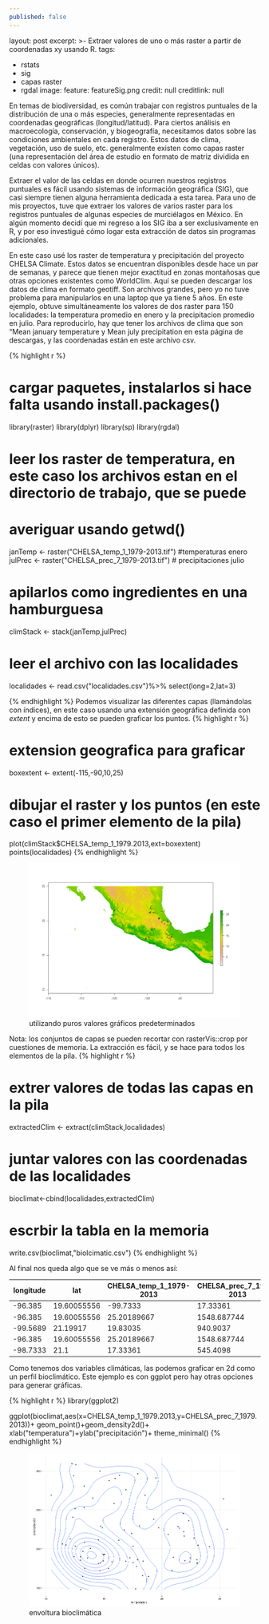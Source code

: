 ```yaml
---
published: false
---
```

layout: post
excerpt: >-
  Extraer valores de uno o más raster a partir de coordenadas xy usando R. 
tags:
  - rstats
  - sig
  - capas raster
  - rgdal
image:
  feature: featureSig.png
  credit: null
  creditlink: null


En temas de biodiversidad, es común trabajar con registros puntuales de la distribución de una o más especies, generalmente representadas en coordenadas geográficas (longitud/latitud). Para ciertos análisis en macroecología, conservación, y biogeografía, necesitamos datos sobre las condiciones ambientales en cada registro. Estos datos de clima, vegetación, uso de suelo, etc. generalmente existen como capas raster (una representación del área de estudio en formato de matriz dividida en celdas con valores únicos).

Extraer el valor de las celdas en donde ocurren nuestros registros puntuales es fácil usando sistemas de información geográfica (SIG), que casi siempre tienen alguna herramienta dedicada a esta tarea. Para uno de mis proyectos, tuve que extraer los valores de varios raster para los registros puntuales de algunas especies de murciélagos en México. En algún momento decidí que mi regreso a los SIG iba a ser exclusivamente en R, y por eso investigué cómo logar esta extracción de datos sin programas adicionales.   

En este caso usé los raster de temperatura y precipitación del proyecto CHELSA Climate. Estos datos se encuentran disponibles desde hace un par de semanas, y parece que tienen mejor exactitud en zonas montañosas que otras opciones existentes como WorldClim. Aquí se pueden descargar los datos de clima en formato geotiff. Son archivos grandes, pero yo no tuve problema para manipularlos en una laptop que ya tiene 5 años. 
En este ejemplo, obtuve simultáneamente los valores de dos raster para 150 localidades: la temperatura promedio en enero y la precipitacion promedio en julio. Para reproducirlo, hay que tener los archivos de clima que son “Mean january temperature y  Mean july precipitation en esta página de descargas, y las coordenadas están en este archivo csv. 

{% highlight r %}
# cargar paquetes, instalarlos si hace falta usando install.packages()
library(raster)
library(dplyr)
library(sp)
library(rgdal)

# leer los raster de temperatura, en este caso los archivos estan en el directorio de trabajo, que se puede 
   # averiguar usando getwd()
janTemp <- raster("CHELSA_temp_1_1979-2013.tif") #temperaturas enero
julPrec <- raster("CHELSA_prec_7_1979-2013.tif") # precipitaciones julio
# apilarlos como ingredientes en una hamburguesa
climStack <- stack(janTemp,julPrec)
# leer el archivo con las localidades 
localidades <- read.csv("localidades.csv")%>% select(long=2,lat=3)

{% endhighlight %}
Podemos visualizar las diferentes capas (llamándolas con índices), en este caso usando una extensión geográfica definida con _extent_ y encima de esto se pueden graficar los puntos.
{% highlight r %}
# extension geografica para graficar
boxextent <- extent(-115,-90,10,25)

# dibujar el raster y los puntos (en este caso el primer elemento de la pila)
plot(climStack$CHELSA_temp_1_1979.2013,ext=boxextent)
points(localidades)
{% endhighlight %}

<figure>
    <a href="/images/figurita.png"><img src="/images/figurita.png"></a>
        <figcaption>utilizando puros valores gráficos predeterminados</figcaption>
</figure>

Nota: los conjuntos de capas se pueden recortar con rasterVis::crop por cuestiones de memoria.
 La extracción es fácil, y se hace para todos los elementos de la pila.
{% highlight r %}
# extrer valores de todas las capas en la pila
extractedClim <- extract(climStack,localidades)
# juntar valores con las coordenadas de las localidades
bioclimat<-cbind(localidades,extractedClim)

# escrbir la tabla en la memoria
write.csv(bioclimat,"biolcimatic.csv")
{% endhighlight %}

Al final nos queda algo que se ve más o menos así:

| longitude | lat         | CHELSA_temp_1_1979-2013 | CHELSA_prec_7_1979-2013 |
|-----------|-------------|-------------------------|-------------------------|
| -96.385   | 19.60055556 | -99.7333                | 17.33361                |
| -96.385   | 19.60055556 | 25.20189667             | 1548.687744             |
| -99.5689  | 21.19917    | 19.83035                | 940.9037                |
| -96.385   | 19.60055556 | 25.20189667             | 1548.687744             |
| -98.7333  | 21.1        | 17.33361                | 545.4098                |

Como tenemos dos variables climáticas, las podemos graficar en 2d como un perfil bioclimático. Este ejemplo es con ggplot pero hay otras opciones para generar gráficas. 

{% highlight r %}
library(ggplot2)


ggplot(bioclimat,aes(x=CHELSA_temp_1_1979.2013,y=CHELSA_prec_7_1979.2013))+
  geom_point()+geom_density2d()+
  xlab("temperatura")+ylab("precipitación")+
  theme_minimal()
{% endhighlight %}


<figure>
    <a href="/images/sobres.png"><img src="/images/sobres.png"></a>
        <figcaption> envoltura bioclimática </figcaption>
</figure>
